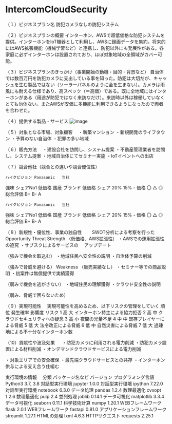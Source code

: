 # IntercomCloudSecurity


（１）ビジネスプラン名
防犯カメラなしの防犯システム

（２）ビジネスプランの概要
インターホン、AWSで超低価格な防犯システムを提供。インターホンをIoT機器として利用し、AWSに録画データを集約。将来的にはAWS拡張機能（機械学習など）と連携し、防犯以外にも発展性がある。各家庭に必ずインターホンは設置されており、ほぼ対象地域の全領域がカバー可能。

（３）ビジネスプランのきっかけ（事業開始の動機・目的・背景など）
自治体では数百万円を防犯カメラに支出している事を知った。防犯は大切だが、キャッシュを生む製品ではない（ソーラーパネルのように金を生まない）。カメラは雨風にも耐える仕様であり、高スペック（＝高価）である。既に全地域にはインターホンがある（用途が防犯ではなく来訪なだけ）。来訪時以外は稼働していなくとても勿体ない。またAWSが安価に多機能に利用できるようになったので両者を合わせた。	

（４）提供する製品・サービス
![image](https://github.com/blahrmy/IntercomCloudSecurity/assets/87888755/656973f0-75e5-4ace-acf5-ef90a24c6dc8)

（５）対象となる市場、対象顧客　
・新築マンション
・新規開発のライフタウン
・予算のない自治体
・犯罪の多い地域

（６）販売方法　
・建設会社を訪問し、システム提案
・不動産管理業者を訪問し、システム提案
・地域自治体にてセミナー実施
・IoTイベントへの出店

（７）競合他社（競合との違いや競合優位性）

	ハイクビジョン	Panasonic	当社
強味	シェアNo1
低価格	国産
ブランド	低価格
シェア	20%	15%	-
価格	〇	△	◎
総合評価	B+	B-	A




	ハイクビジョン	Panasonic	当社
強味	シェアNo1
低価格	国産
ブランド	低価格
シェア	20%	15%	-
価格	〇	△	◎
総合評価	B+	B-	A

（８）新規性・優位性、事業の独自性　
	　SWOT分析による考察を行った
	Opportunity	Threat
Strength
（低価格、AWS拡張性）	・AWSでの運用拡張性の追究
・サブスクによるサービスの
　アップデート

（強みで機会を取込む）	・地域住民へ安全性の説明
・自治体予算の削減


（強みで脅威を避ける）
Weakness
（販売実績なし）	・セミナー等での商品説明
・初案件は無償提供で実績獲得


（弱みで機会を逃がさない）	・地域住民の理解獲得
・クラウド安全性の説明


（弱み、脅威で困らないため）







（９）実現可能性　
実現可能性を高めるため、以下リスクの管理をしていく
順位	発生確率	影響度	リスク
1	高	大	インターホン持主による協力拒否
2	高	中	クラウドセキュリティへの疑念
3	高	小	夜間の光量不足
4	中	中	既存プレイヤーによる脅威
5	低	大	法令改正による脅威
6	低	中	自然災害による脅威
7	低	大	過疎地による不十分なインターホン数

（10）貢献性や波及効果
　
・防犯カメラに利用される電力削減
・防犯カメラ設置による材料削減
・オンデマンドクラウドサービスによる電力削減


・対象エリアでの安全確保
・最先端クラウドサービスとの共存
・インターホン供与による支え合う仕組む






実行環境の情報
　分類	パッケージ名など	バージョン
プログラミング言語	Python3	3.7, 3.8
対話型実行環境	jupyter	1.0.0
対話型実行環境	ipython	7.22.0
対話型実行環境	notebook	6.3.0
データ処理	pandas	1.2.4
数理最適化	cvxopt	1.2.6
数理最適化	pulp	2.4
並列処理	joblib	0.14.1
データ可視化	matplotlib	3.3.4
データ可視化	seaborn	0.11.1
科学技術計算	numpy	1.20.1
WEBフレームワーク	flask	2.0.1
WEBフレームワーク	fastapi	0.81.0
アプリケーションフレームワーク	streamlit	1.27.1
HTMLの処理	lxml	4.6.3
HTTPリクエスト	requests	2.25.1
